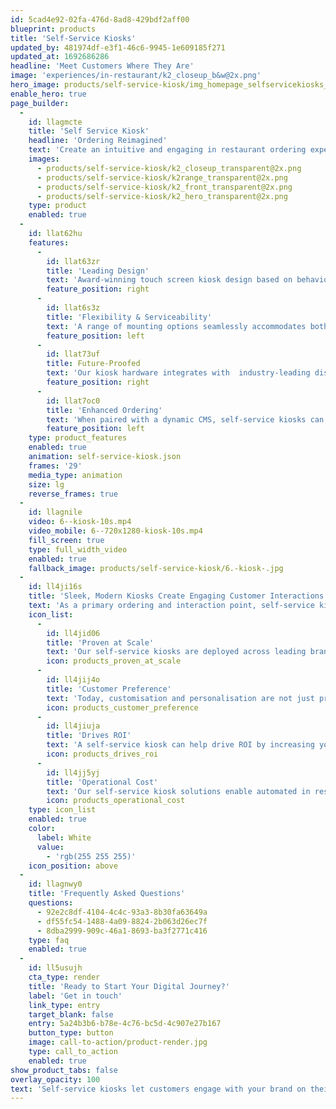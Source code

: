 ```yaml
---
id: 5cad4e92-02fa-476d-8ad8-429bdf2aff00
blueprint: products
title: 'Self-Service Kiosks'
updated_by: 481974df-e3f1-46c6-9945-1e609185f271
updated_at: 1692686286
headline: 'Meet Customers Where They Are'
image: 'experiences/in-restaurant/k2_closeup_b&w@2x.png'
hero_image: products/self-service-kiosk/img_homepage_selfservicekiosks_hero.jpg
enable_hero: true
page_builder:
  -
    id: llagmcte
    title: 'Self Service Kiosk'
    headline: 'Ordering Reimagined'
    text: 'Create an intuitive and engaging in restaurant ordering experience. Our award-winning self-service digital kiosks fit seamlessly into your space and are designed in-house with the needs of both your crew and customers in mind.'
    images:
      - products/self-service-kiosk/k2_closeup_transparent@2x.png
      - products/self-service-kiosk/k2range_transparent@2x.png
      - products/self-service-kiosk/k2_front_transparent@2x.png
      - products/self-service-kiosk/k2_hero_transparent@2x.png
    type: product
    enabled: true
  -
    id: llat62hu
    features:
      -
        id: llat63zr
        title: 'Leading Design'
        text: 'Award-winning touch screen kiosk design based on behavioural research keeps the focus on the customer’s experience – rather than the kiosk itself.'
        feature_position: right
      -
        id: llat6s3z
        title: 'Flexibility & Serviceability'
        text: 'A range of mounting options seamlessly accommodates both your footprint and plug-and-play components for easy servicing.'
        feature_position: left
      -
        id: llat73uf
        title: Future-Proofed
        text: 'Our kiosk hardware integrates with  industry-leading displays, technology, kiosk software, payment solutions, and software architecture changes.'
        feature_position: right
      -
        id: llat7oc0
        title: 'Enhanced Ordering'
        text: 'When paired with a dynamic CMS, self-service kiosks can enable app integrations and customisable ordering experiences.'
        feature_position: left
    type: product_features
    enabled: true
    animation: self-service-kiosk.json
    frames: '29'
    media_type: animation
    size: lg
    reverse_frames: true
  -
    id: llagnile
    video: 6--kiosk-10s.mp4
    video_mobile: 6--720x1280-kiosk-10s.mp4
    fill_screen: true
    type: full_width_video
    enabled: true
    fallback_image: products/self-service-kiosk/6.-kiosk-.jpg
  -
    id: ll4ji16s
    title: 'Sleek, Modern Kiosks Create Engaging Customer Interactions'
    text: 'As a primary ordering and interaction point, self-service kiosks positively impact the customer experience and drive measurable results for your brand.'
    icon_list:
      -
        id: ll4jid06
        title: 'Proven at Scale'
        text: 'Our self-service kiosks are deployed across leading brands in thousands of global locations and are proven to meet your unique needs at scale.'
        icon: products_proven_at_scale
      -
        id: ll4jij4o
        title: 'Customer Preference'
        text: 'Today, customisation and personalisation are not just preferred – they’re expected. Our kiosks meet customers where and how they prefer to order.'
        icon: products_customer_preference
      -
        id: ll4jiuja
        title: 'Drives ROI'
        text: 'A self-service kiosk can help drive ROI by increasing your average check size, reducing visitor wait times, and improving the customer experience.'
        icon: products_drives_roi
      -
        id: ll4jj5yj
        title: 'Operational Cost'
        text: 'Our self-service kiosk solutions enable automated in restaurant workflows, resulting in reduced operational costs.'
        icon: products_operational_cost
    type: icon_list
    enabled: true
    color:
      label: White
      value:
        - 'rgb(255 255 255)'
    icon_position: above
  -
    id: llagnwy0
    title: 'Frequently Asked Questions'
    questions:
      - 92e2c8df-4104-4c4c-93a3-8b30fa63649a
      - df55fc54-1488-4a09-8824-2b063d26ec7f
      - 8dba2999-909c-46a1-8693-ba3f2771c416
    type: faq
    enabled: true
  -
    id: ll5usujh
    cta_type: render
    title: 'Ready to Start Your Digital Journey?'
    label: 'Get in touch'
    link_type: entry
    target_blank: false
    entry: 5a24b3b6-b78e-4c76-bc5d-4c907e27b167
    button_type: button
    image: call-to-action/product-render.jpg
    type: call_to_action
    enabled: true
show_product_tabs: false
overlay_opacity: 100
text: 'Self-service kiosks let customers engage with your brand on their own terms. Our kiosks, digital screens, and custom-built CMS positively impact the customer experience and drive ROI for your business.'
---
```

